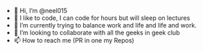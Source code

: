 - 👋 Hi, I’m @neel015
- 👀 I like to code, I can code for hours but will sleep on lectures
- 🌱 I’m currently trying to balance work and life and life and work. 
- 💞️ I’m looking to collaborate with all the geeks in geek club
- 📫 How to reach me (PR in one my Repos) 

<!---
neel015/neel015 is a ✨ special ✨ repository because its `README.md` (this file) appears on your GitHub profile.
You can click the Preview link to take a look at your changes.
--->
